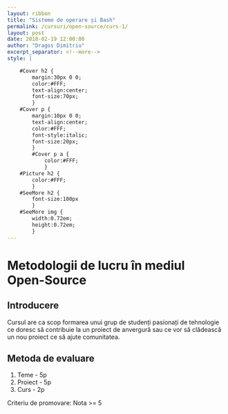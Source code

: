 ```yaml
---
layout: ribbon
title: "Sisteme de operare și Bash"
permalink: /cursuri/open-source/curs-1/
layout: post
date: 2018-02-19 12:00:00
author: "Dragos Dimitriu"
excerpt_separator: <!--more-->
style: |

    #Cover h2 {
        margin:30px 0 0;
        color:#FFF;
        text-align:center;
        font-size:70px;
        }
    #Cover p {
        margin:10px 0 0;
        text-align:center;
        color:#FFF;
        font-style:italic;
        font-size:20px;
        }
        #Cover p a {
            color:#FFF;
            }
    #Picture h2 {
        color:#FFF;
        }
    #SeeMore h2 {
        font-size:100px
        }
    #SeeMore img {
        width:0.72em;
        height:0.72em;
        }
---
```


# Metodologii de lucru în mediul Open-Source

## Introducere

Cursul are ca scop formarea unui grup de studenți pasionați de tehnologie ce doresc să contribuie la un proiect de anvergură sau ce vor să clădească un nou proiect ce să ajute comunitatea.

## Metoda de evaluare

1. Teme - 5p
2. Proiect - 5p
3. Curs - 2p

Criteriu de promovare: Nota >= 5
